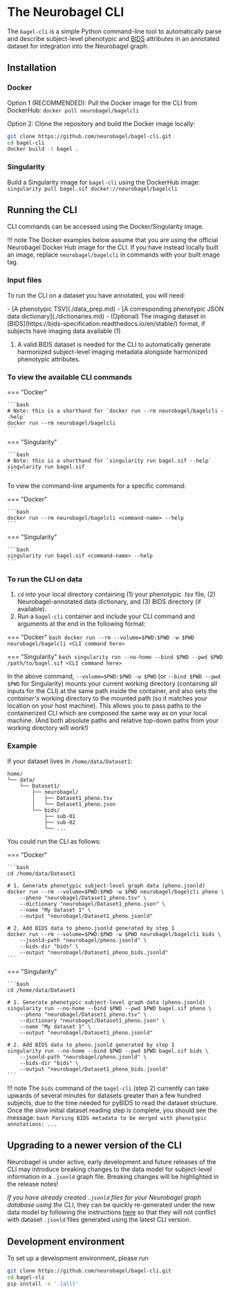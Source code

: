 # The Neurobagel CLI

The `bagel-cli` is a simple Python command-line tool to automatically parse and describe subject-level phenotypic and [BIDS](https://bids-specification.readthedocs.io/en/stable/) attributes in an annotated dataset for integration into the Neurobagel graph.

## Installation
### Docker
Option 1 (RECOMMENDED): Pull the Docker image for the CLI from DockerHub: `docker pull neurobagel/bagelcli`

Option 2: Clone the repository and build the Docker image locally:
```bash
git clone https://github.com/neurobagel/bagel-cli.git
cd bagel-cli
docker build -t bagel .
```

### Singularity
Build a Singularity image for `bagel-cli` using the DockerHub image:  
`singularity pull bagel.sif docker://neurobagel/bagelcli`

## Running the CLI
CLI commands can be accessed using the Docker/Singularity image.

!!! note 
    The Docker examples below assume that you are using the official Neurobagel Docker Hub image for the CLI. 
    If you have instead locally built an image, replace `neurobagel/bagelcli` in commands with your built image tag.

### Input files
To run the CLI on a dataset you have annotated, you will need:

<div class="annotate" markdown>
- [A phenotypic TSV](./data_prep.md)
- [A corresponding phenotypic JSON data dictionary](./dictionaries.md)
- (Optional) The imaging dataset in [BIDS](https://bids-specification.readthedocs.io/en/stable/) format, if subjects have imaging data available (1)
</div>

1. A valid BIDS dataset is needed for the CLI to automatically generate harmonized subject-level imaging metadata alongside harmonized phenotypic attributes.

### To view the available CLI commands

=== "Docker"

    ```bash
    # Note: this is a shorthand for `docker run --rm neurobagel/bagelcli --help`
    docker run --rm neurobagel/bagelcli
    ```

=== "Singularity"

    ```bash
    # Note: this is a shorthand for `singularity run bagel.sif --help`
    singularity run bagel.sif
    ```

To view the command-line arguments for a specific command:

=== "Docker"

    ```bash
    docker run --rm neurobagel/bagelcli <command-name> --help
    ```

=== "Singularity"

    ```bash
    singularity run bagel.sif <command-name> --help
    ```


### To run the CLI on data
1. `cd` into your local directory containing (1) your phenotypic .tsv file, (2) Neurobagel-annotated data dictionary, and (3) BIDS directory (if available). 
2. Run a `bagel-cli` container and include your CLI command and arguments at the end in the following format:

=== "Docker"
    ```bash
    docker run --rm --volume=$PWD:$PWD -w $PWD neurobagel/bagelcli <CLI command here>
    ```

=== "Singularity"
    ```bash
    singularity run --no-home --bind $PWD --pwd $PWD /path/to/bagel.sif <CLI command here>
    ```

In the above command, `--volume=$PWD:$PWD -w $PWD` (or `--bind $PWD --pwd $PWD` for Singularity) mounts your current working directory (containing all inputs for the CLI) at the same path inside the container, and also sets the _container's_ working directory to the mounted path (so it matches your location on your host machine). This allows you to pass paths to the containerized CLI which are composed the same way as on your local machine. (And both absolute paths and relative top-down paths from your working directory will work!)

### Example  
If your dataset lives in `/home/data/Dataset1`:

``` { .bash .no-copy }
home/
└── data/
    └── Dataset1/
        ├── neurobagel/
        │   ├── Dataset1_pheno.tsv
        │   └── Dataset1_pheno.json
        └── bids/
            ├── sub-01
            ├── sub-02
            └── ...
```

You could run the CLI as follows:

=== "Docker"

    ```bash
    cd /home/data/Dataset1

    # 1. Generate phenotypic subject-level graph data (pheno.jsonld)
    docker run --rm --volume=$PWD:$PWD -w $PWD neurobagel/bagelcli pheno \
        --pheno "neurobagel/Dataset1_pheno.tsv" \
        --dictionary "neurobagel/Dataset1_pheno.json" \
        --name "My dataset 1" \
        --output "neurobagel/Dataset1_pheno.jsonld"

    # 2. Add BIDS data to pheno.jsonld generated by step 1
    docker run --rm --volume=$PWD:$PWD -w $PWD neurobagel/bagelcli bids \
        --jsonld-path "neurobagel/pheno.jsonld" \
        --bids-dir "bids" \
        --output "neurobagel/Dataset1_pheno_bids.jsonld"
    ```

=== "Singularity"

    ```bash
    cd /home/data/Dataset1

    # 1. Generate phenotypic subject-level graph data (pheno.jsonld)
    singularity run --no-home --bind $PWD --pwd $PWD bagel.sif pheno \
        --pheno "neurobagel/Dataset1_pheno.tsv" \
        --dictionary "neurobagel/Dataset1_pheno.json" \
        --name "My dataset 1" \
        --output "neurobagel/Dataset1_pheno.jsonld"

    # 2. Add BIDS data to pheno.jsonld generated by step 1
    singularity run --no-home --bind $PWD --pwd $PWD bagel.sif bids \
        --jsonld-path "neurobagel/pheno.jsonld" \
        --bids-dir "bids" \
        --output "neurobagel/Dataset1_pheno_bids.jsonld"
    ```

!!! note
    The `bids` command of the `bagel-cli` (step 2) currently can take upwards of several minutes for datasets greater than a few hundred subjects, due to the time needed for pyBIDS to read the dataset structure.
    Once the slow initial dataset reading step is complete, you should see the message:
    ```bash
    Parsing BIDS metadata to be merged with phenotypic annotations:
    ...
    ```

## Upgrading to a newer version of the CLI
Neurobagel is under active, early development and future releases of the CLI may introduce breaking changes to the data model for subject-level information in a `.jsonld` graph file. Breaking changes will be highlighted in the release notes!

_If you have already created `.jsonld` files for your Neurobagel graph database using the CLI_, 
they can be quickly re-generated under the new data model by following the instructions [here](updating_dataset.md#following-a-change-in-the-neurobagel-data-model) so that they will not conflict with dataset `.jsonld` files generated using the latest CLI version.

## Development environment

To set up a development environment, please run
```bash
git clone https://github.com/neurobagel/bagel-cli.git
cd bagel-cli
pip install -e '.[all]'
```